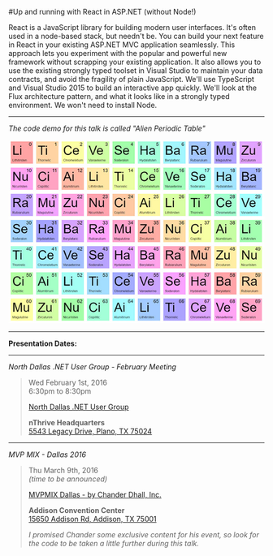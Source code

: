 #Up and running with React in ASP.NET (without Node!)

React is a JavaScript library for building modern user interfaces. It's often used in a node-based stack, but needn't be. You can build your next feature in React in your existing ASP.NET MVC application seamlessly. This approach lets you experiment with the popular and powerful new framework without scrapping your existing application. It also allows you to use the existing strongly typed toolset in Visual Studio to maintain your data contracts, and avoid the fragility of plain JavaScript. We'll use TypeScript and Visual Studio 2015 to build an interactive app quickly. We'll look at the Flux architecture pattern, and what it looks like in a strongly typed environment. We won't need to install Node.

___

*The code demo for this talk is called "Alien Periodic Table"*

![ScreenShot](/SearchTiles/content/images/screenshot.jpg?raw=true "Deterministic Random Element Names")

___

**Presentation Dates:**  

___

*North Dallas .NET User Group - February Meeting*

> Wed February 1st, 2016  
> 6:30pm to 8:30pm
> 
> [North Dallas .NET User Group](http://northdallas.net)  
> 
> **nThrive Headquarters**  
> [5543 Legacy Drive, Plano, TX 75024](https://goo.gl/maps/1OyNE)

___

*MVP MIX - Dallas 2016*

> Thu March 9th, 2016  
>  *(time to be announced)*  
>    
> [MVPMIX Dallas - by Chander Dhall, Inc.](http://mvpmix.com/dallas)  
>  
> **Addison Convention Center**  
> [15650 Addison Rd, Addison, TX 75001](https://goo.gl/maps/FaE52RGAZQv)  
> 
> *I promised Chander some exclusive content for his event, so look for the code to be taken a little further during this talk.*

